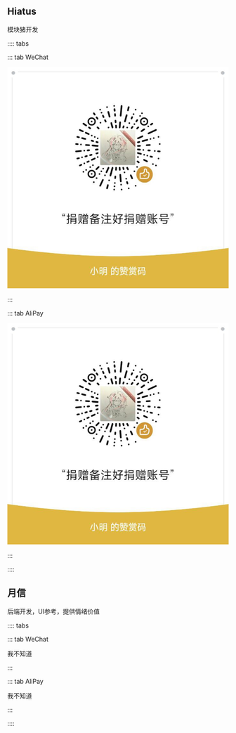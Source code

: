 ## Hiatus

模块猪开发

:::: tabs

::: tab WeChat

![WeChat](/image/Hiatus_WeChat.jpg)

:::

::: tab AliPay

![WeChat](/image/Hiatus_WeChat.jpg)

:::

::::

## 月信

后端开发，UI参考，提供情绪价值

:::: tabs

::: tab WeChat

我不知道

:::

::: tab AliPay

我不知道

:::

::::